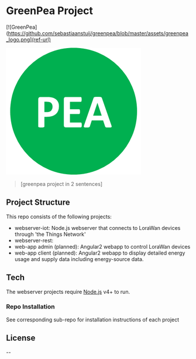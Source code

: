 # GreenPea Project

[![GreenPea](https://github.com/sebastiaanstuij/greenpea/blob/master/assets/greenpea_logo.png](ref-url)

![GreenPea](https://github.com/sebastiaanstuij/greenpea/blob/master/assets/greenpea_logo.png "GreenPea Logo")


> [greenpea project in 2 sentences]

## Project Structure
This repo consists of the following projects:

* webserver-iot:  Node.js webserver that connects to LoraWan devices through 'the Things Network'
* webserver-rest: 
* web-app admin (planned): Angular2 webapp to control LoraWan devices
* web-app client (planned): Angular2 webapp to display detailed energy usage and supply data including energy-source data.

## Tech
The webserver projects require [Node.js](https://nodejs.org/) v4+ to run.


### Repo Installation
See corresponding sub-repo for installation instructions of each project


License
----

--


